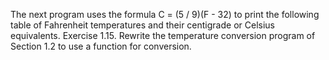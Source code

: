 The next program uses the formula C = (5 / 9)(F - 32) to print the
following table of Fahrenheit temperatures and their centigrade or Celsius
equivalents.
Exercise 1.15. Rewrite the temperature conversion program of Section 1.2
to use a function for conversion.